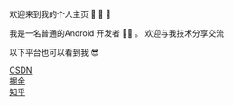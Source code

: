 欢迎来到我的个人主页 🎉 🎉 🎉

我是一名普通的Android 开发者 👨‍💻 。 欢迎与我技术分享交流

以下平台也可以看到我 😎 

[CSDN](https://blog.csdn.net/knight1996)    
[掘金](https://juejin.cn/user/1943592291016221/posts)  
[知乎](https://www.zhihu.com/people/wkk-59-44)



<!--
**wkk-knight/wkk-knight** is a ✨ _special_ ✨ repository because its `README.md` (this file) appears on your GitHub profile.

Here are some ideas to get you started:

- 🔭 I’m currently working on ...
- 🌱 I’m currently learning ...
- 👯 I’m looking to collaborate on ...
- 🤔 I’m looking for help with ...
- 💬 Ask me about ...
- 📫 How to reach me: ...
- 😄 Pronouns: ...
- ⚡ Fun fact: ...
-->
